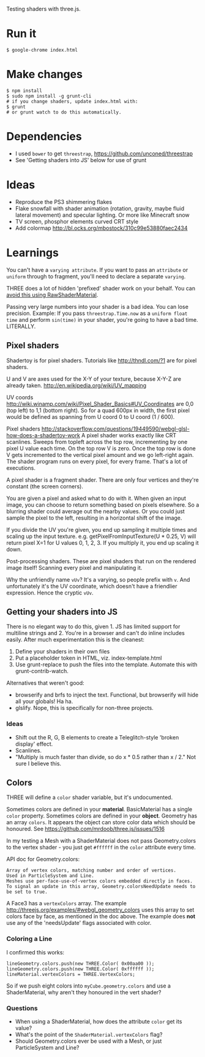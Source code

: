 Testing shaders with three.js.

# Run it

    $ google-chrome index.html

# Make changes

    $ npm install
    $ sudo npm install -g grunt-cli
    # if you change shaders, update index.html with:
    $ grunt
    # or grunt watch to do this automatically.

# Dependencies

  - I used `bower` to get `threestrap`, https://github.com/unconed/threestrap
  - See 'Getting shaders into JS' below for use of grunt

# Ideas

  - Reproduce the PS3 shimmering flakes
  - Flake snowfall with shader animation (rotation, gravity, maybe fluid lateral movement) and specular lighting. Or more like Minecraft snow
  - TV screen, phosphor elements curved CRT style
  - Add colormap http://bl.ocks.org/mbostock/310c99e53880faec2434

# Learnings

You can't have a `varying attribute`. If you want to pass an `attribute` or `uniform` through to fragment, you'll need to declare a separate `varying`.

THREE does a lot of hidden 'prefixed' shader work on your behalf. You can [avoid this using RawShaderMaterial](https://github.com/mrdoob/three.js/issues/3121).

Passing very large numbers into your shader is a bad idea. You can lose precision. Example: If you pass `threestrap.Time.now` as a `uniform float time` and perform `sin(time)` in your shader, you're going to have a bad time. LITERALLY.

## Pixel shaders

Shadertoy is for pixel shaders. Tutorials like http://thndl.com/?1 are for pixel shaders.

U and V are axes used for the X-Y of your texture, because X-Y-Z are already taken. http://en.wikipedia.org/wiki/UV_mapping

UV coords http://wiki.winamp.com/wiki/Pixel_Shader_Basics#UV_Coordinates are 0,0 (top left) to 1,1 (bottom right). So for a quad 600px in width, the first pixel would be defined as spanning from U coord 0 to U coord (1 / 600).

Pixel shaders http://stackoverflow.com/questions/19449590/webgl-glsl-how-does-a-shadertoy-work
A pixel shader works exactly like CRT scanlines. Sweeps from topleft across the top row, incrementing by one pixel U value each time. On the top row V is zero. Once the top row is done V gets incremented to the vertical pixel amount and we go left-right again.
The shader program runs on every pixel, for every frame. That's a lot of executions.

A pixel shader is a fragment shader. There are only four vertices and they're constant (the screen corners).

You are given a pixel and asked what to do with it. When given an input image, you can choose to return something based on pixels elsewhere. So a blurring shader could average out the nearby values. Or you could just sample the pixel to the left, resulting in a horizontal shift of the image.

If you divide the UV you're given, you end up sampling it multiple times and scaling up the input texture. e.g. getPixelFromInputTexture(U * 0.25, V) will return pixel X=1 for U values 0, 1, 2, 3. If you multiply it, you end up scaling it down.

Post-processing shaders. These are pixel shaders that run on the rendered image itself! Scanning every pixel and manipulating it.

Why the unfriendly name `vUv`? It's a varying, so people prefix with `v`. And unfortunately it's the UV coordinate, which doesn't have a friendlier expression. Hence the cryptic `vUv`.

## Getting your shaders into JS

There is no elegant way to do this, given 1. JS has limited support for multiline strings and 2. You're in a browser and can't do inline includes easily. After much experimentation this is the cleanest:

  1. Define your shaders in their own files
  2. Put a placeholder token in HTML, viz. index-template.html
  3. Use grunt-replace to push the files into the template. Automate this with grunt-contrib-watch.

Alternatives that weren't good:

  - browserify and brfs to inject the text. Functional, but browserify will hide all your globals! Ha ha.
  - glslify. Nope, this is specifically for non-three projects.

### Ideas

  - Shift out the R, G, B elements to create a Teleglitch-style 'broken display' effect.
  - Scanlines.
  - "Multiply is much faster than divide, so do x * 0.5 rather than x / 2." Not sure I believe this.

## Colors

THREE will define a `color` shader variable, but it's undocumented.

Sometimes colors are defined in your **material**. BasicMaterial has a single `color` property.
Sometimes colors are defined in your **object**. Geometry has an array `colors`. It appears the object can store color data which should be honoured. See https://github.com/mrdoob/three.js/issues/1516

In my testing a Mesh with a ShaderMaterial does not pass Geometry.colors to the vertex shader - you just get `#ffffff` in the `color` attribute every time.

API doc for Geometry.colors:

    Array of vertex colors, matching number and order of vertices.
    Used in ParticleSystem and Line.
    Meshes use per-face-use-of-vertex colors embedded directly in faces.
    To signal an update in this array, Geometry.colorsNeedUpdate needs to be set to true.

A Face3 has a `vertexColors` array. The example http://threejs.org/examples/#webgl_geometry_colors uses this array to set colors face by face, as mentioned in the doc above. The example does **not** use any of the 'needsUpdate' flags associated with color.

### Coloring a Line

I confirmed this works:

    lineGeometry.colors.push(new THREE.Color( 0x00aa00 ));
    lineGeometry.colors.push(new THREE.Color( 0xffffff ));
    lineMaterial.vertexColors = THREE.VertexColors;

So if we push eight colors into `myCube.geometry.colors` and use a ShaderMaterial, why aren't they honoured in the vert shader?

### Questions

  - When using a ShaderMaterial, how does the attribute `color` get its value?
  - What's the point of the `ShaderMaterial.vertexColors` flag?
  - Should Geometry.colors ever be used with a Mesh, or just ParticleSystem and Line?
